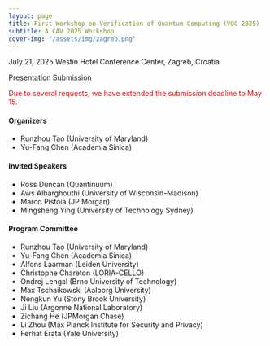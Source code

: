 ```yaml
---
layout: page
title: First Workshop on Verification of Quantum Computing (VQC 2025)
subtitle: A CAV 2025 Workshop
cover-img: "/assets/img/zagreb.png"
---
```


<div class="workshop-details">
    <span class="workshop-detail">
        <i class="fas fa-calendar-alt"></i> July 21, 2025
    </span>
    <span class="workshop-detail">
        <i class="fas fa-location-dot"></i> Westin Hotel Conference Center, Zagreb, Croatia
    </span>
</div>

[Presentation Submission](https://easychair.org/conferences/?conf=vqc2025)

<span style="color:red">Due to several requests, we have extended the submission deadline to May 15.</span>

#### Organizers
- Runzhou Tao (University of Maryland)
- Yu-Fang Chen (Academia Sinica)

#### Invited Speakers
- Ross Duncan (Quantinuum)
- Aws Albarghouthi (University of Wisconsin-Madison)
- Marco Pistoia (JP Morgan)
- Mingsheng Ying (University of Technology Sydney)

#### Program Committee
- Runzhou Tao (University of Maryland)
- Yu-Fang Chen (Academia Sinica)
- Alfons Laarman (Leiden University)
- Christophe Chareton (LORIA-CELLO)
- Ondrej Lengal (Brno University of Technology)
- Max Tschaikowski (Aalborg University)
- Nengkun Yu (Stony Brook University)
- Ji Liu (Argonne National Laboratory)
- Zichang He (JPMorgan Chase)
- Li Zhou (Max Planck Institute for Security and Privacy)
- Ferhat Erata (Yale University)
